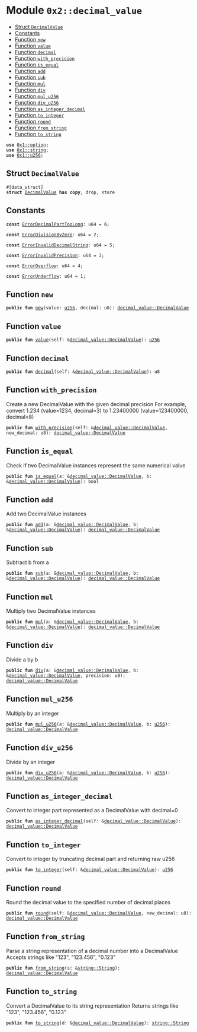 
<a name="0x2_decimal_value"></a>

# Module `0x2::decimal_value`



-  [Struct `DecimalValue`](#0x2_decimal_value_DecimalValue)
-  [Constants](#@Constants_0)
-  [Function `new`](#0x2_decimal_value_new)
-  [Function `value`](#0x2_decimal_value_value)
-  [Function `decimal`](#0x2_decimal_value_decimal)
-  [Function `with_precision`](#0x2_decimal_value_with_precision)
-  [Function `is_equal`](#0x2_decimal_value_is_equal)
-  [Function `add`](#0x2_decimal_value_add)
-  [Function `sub`](#0x2_decimal_value_sub)
-  [Function `mul`](#0x2_decimal_value_mul)
-  [Function `div`](#0x2_decimal_value_div)
-  [Function `mul_u256`](#0x2_decimal_value_mul_u256)
-  [Function `div_u256`](#0x2_decimal_value_div_u256)
-  [Function `as_integer_decimal`](#0x2_decimal_value_as_integer_decimal)
-  [Function `to_integer`](#0x2_decimal_value_to_integer)
-  [Function `round`](#0x2_decimal_value_round)
-  [Function `from_string`](#0x2_decimal_value_from_string)
-  [Function `to_string`](#0x2_decimal_value_to_string)


<pre><code><b>use</b> <a href="">0x1::option</a>;
<b>use</b> <a href="">0x1::string</a>;
<b>use</b> <a href="">0x1::u256</a>;
</code></pre>



<a name="0x2_decimal_value_DecimalValue"></a>

## Struct `DecimalValue`



<pre><code>#[data_struct]
<b>struct</b> <a href="decimal_value.md#0x2_decimal_value_DecimalValue">DecimalValue</a> <b>has</b> <b>copy</b>, drop, store
</code></pre>



<a name="@Constants_0"></a>

## Constants


<a name="0x2_decimal_value_ErrorDecimalPartTooLong"></a>



<pre><code><b>const</b> <a href="decimal_value.md#0x2_decimal_value_ErrorDecimalPartTooLong">ErrorDecimalPartTooLong</a>: u64 = 6;
</code></pre>



<a name="0x2_decimal_value_ErrorDivisionByZero"></a>



<pre><code><b>const</b> <a href="decimal_value.md#0x2_decimal_value_ErrorDivisionByZero">ErrorDivisionByZero</a>: u64 = 2;
</code></pre>



<a name="0x2_decimal_value_ErrorInvalidDecimalString"></a>



<pre><code><b>const</b> <a href="decimal_value.md#0x2_decimal_value_ErrorInvalidDecimalString">ErrorInvalidDecimalString</a>: u64 = 5;
</code></pre>



<a name="0x2_decimal_value_ErrorInvalidPrecision"></a>



<pre><code><b>const</b> <a href="decimal_value.md#0x2_decimal_value_ErrorInvalidPrecision">ErrorInvalidPrecision</a>: u64 = 3;
</code></pre>



<a name="0x2_decimal_value_ErrorOverflow"></a>



<pre><code><b>const</b> <a href="decimal_value.md#0x2_decimal_value_ErrorOverflow">ErrorOverflow</a>: u64 = 4;
</code></pre>



<a name="0x2_decimal_value_ErrorUnderflow"></a>



<pre><code><b>const</b> <a href="decimal_value.md#0x2_decimal_value_ErrorUnderflow">ErrorUnderflow</a>: u64 = 1;
</code></pre>



<a name="0x2_decimal_value_new"></a>

## Function `new`



<pre><code><b>public</b> <b>fun</b> <a href="decimal_value.md#0x2_decimal_value_new">new</a>(value: <a href="">u256</a>, decimal: u8): <a href="decimal_value.md#0x2_decimal_value_DecimalValue">decimal_value::DecimalValue</a>
</code></pre>



<a name="0x2_decimal_value_value"></a>

## Function `value`



<pre><code><b>public</b> <b>fun</b> <a href="decimal_value.md#0x2_decimal_value_value">value</a>(self: &<a href="decimal_value.md#0x2_decimal_value_DecimalValue">decimal_value::DecimalValue</a>): <a href="">u256</a>
</code></pre>



<a name="0x2_decimal_value_decimal"></a>

## Function `decimal`



<pre><code><b>public</b> <b>fun</b> <a href="decimal_value.md#0x2_decimal_value_decimal">decimal</a>(self: &<a href="decimal_value.md#0x2_decimal_value_DecimalValue">decimal_value::DecimalValue</a>): u8
</code></pre>



<a name="0x2_decimal_value_with_precision"></a>

## Function `with_precision`

Create a new DecimalValue with the given decimal precision
For example, convert 1.234 (value=1234, decimal=3) to 1.23400000 (value=123400000, decimal=8)


<pre><code><b>public</b> <b>fun</b> <a href="decimal_value.md#0x2_decimal_value_with_precision">with_precision</a>(self: &<a href="decimal_value.md#0x2_decimal_value_DecimalValue">decimal_value::DecimalValue</a>, new_decimal: u8): <a href="decimal_value.md#0x2_decimal_value_DecimalValue">decimal_value::DecimalValue</a>
</code></pre>



<a name="0x2_decimal_value_is_equal"></a>

## Function `is_equal`

Check if two DecimalValue instances represent the same numerical value


<pre><code><b>public</b> <b>fun</b> <a href="decimal_value.md#0x2_decimal_value_is_equal">is_equal</a>(a: &<a href="decimal_value.md#0x2_decimal_value_DecimalValue">decimal_value::DecimalValue</a>, b: &<a href="decimal_value.md#0x2_decimal_value_DecimalValue">decimal_value::DecimalValue</a>): bool
</code></pre>



<a name="0x2_decimal_value_add"></a>

## Function `add`

Add two DecimalValue instances


<pre><code><b>public</b> <b>fun</b> <a href="decimal_value.md#0x2_decimal_value_add">add</a>(a: &<a href="decimal_value.md#0x2_decimal_value_DecimalValue">decimal_value::DecimalValue</a>, b: &<a href="decimal_value.md#0x2_decimal_value_DecimalValue">decimal_value::DecimalValue</a>): <a href="decimal_value.md#0x2_decimal_value_DecimalValue">decimal_value::DecimalValue</a>
</code></pre>



<a name="0x2_decimal_value_sub"></a>

## Function `sub`

Subtract b from a


<pre><code><b>public</b> <b>fun</b> <a href="decimal_value.md#0x2_decimal_value_sub">sub</a>(a: &<a href="decimal_value.md#0x2_decimal_value_DecimalValue">decimal_value::DecimalValue</a>, b: &<a href="decimal_value.md#0x2_decimal_value_DecimalValue">decimal_value::DecimalValue</a>): <a href="decimal_value.md#0x2_decimal_value_DecimalValue">decimal_value::DecimalValue</a>
</code></pre>



<a name="0x2_decimal_value_mul"></a>

## Function `mul`

Multiply two DecimalValue instances


<pre><code><b>public</b> <b>fun</b> <a href="decimal_value.md#0x2_decimal_value_mul">mul</a>(a: &<a href="decimal_value.md#0x2_decimal_value_DecimalValue">decimal_value::DecimalValue</a>, b: &<a href="decimal_value.md#0x2_decimal_value_DecimalValue">decimal_value::DecimalValue</a>): <a href="decimal_value.md#0x2_decimal_value_DecimalValue">decimal_value::DecimalValue</a>
</code></pre>



<a name="0x2_decimal_value_div"></a>

## Function `div`

Divide a by b


<pre><code><b>public</b> <b>fun</b> <a href="decimal_value.md#0x2_decimal_value_div">div</a>(a: &<a href="decimal_value.md#0x2_decimal_value_DecimalValue">decimal_value::DecimalValue</a>, b: &<a href="decimal_value.md#0x2_decimal_value_DecimalValue">decimal_value::DecimalValue</a>, precision: u8): <a href="decimal_value.md#0x2_decimal_value_DecimalValue">decimal_value::DecimalValue</a>
</code></pre>



<a name="0x2_decimal_value_mul_u256"></a>

## Function `mul_u256`

Multiply by an integer


<pre><code><b>public</b> <b>fun</b> <a href="decimal_value.md#0x2_decimal_value_mul_u256">mul_u256</a>(a: &<a href="decimal_value.md#0x2_decimal_value_DecimalValue">decimal_value::DecimalValue</a>, b: <a href="">u256</a>): <a href="decimal_value.md#0x2_decimal_value_DecimalValue">decimal_value::DecimalValue</a>
</code></pre>



<a name="0x2_decimal_value_div_u256"></a>

## Function `div_u256`

Divide by an integer


<pre><code><b>public</b> <b>fun</b> <a href="decimal_value.md#0x2_decimal_value_div_u256">div_u256</a>(a: &<a href="decimal_value.md#0x2_decimal_value_DecimalValue">decimal_value::DecimalValue</a>, b: <a href="">u256</a>): <a href="decimal_value.md#0x2_decimal_value_DecimalValue">decimal_value::DecimalValue</a>
</code></pre>



<a name="0x2_decimal_value_as_integer_decimal"></a>

## Function `as_integer_decimal`

Convert to integer part represented as a DecimalValue with decimal=0


<pre><code><b>public</b> <b>fun</b> <a href="decimal_value.md#0x2_decimal_value_as_integer_decimal">as_integer_decimal</a>(self: &<a href="decimal_value.md#0x2_decimal_value_DecimalValue">decimal_value::DecimalValue</a>): <a href="decimal_value.md#0x2_decimal_value_DecimalValue">decimal_value::DecimalValue</a>
</code></pre>



<a name="0x2_decimal_value_to_integer"></a>

## Function `to_integer`

Convert to integer by truncating decimal part and returning raw u256


<pre><code><b>public</b> <b>fun</b> <a href="decimal_value.md#0x2_decimal_value_to_integer">to_integer</a>(self: &<a href="decimal_value.md#0x2_decimal_value_DecimalValue">decimal_value::DecimalValue</a>): <a href="">u256</a>
</code></pre>



<a name="0x2_decimal_value_round"></a>

## Function `round`

Round the decimal value to the specified number of decimal places


<pre><code><b>public</b> <b>fun</b> <a href="decimal_value.md#0x2_decimal_value_round">round</a>(self: &<a href="decimal_value.md#0x2_decimal_value_DecimalValue">decimal_value::DecimalValue</a>, new_decimal: u8): <a href="decimal_value.md#0x2_decimal_value_DecimalValue">decimal_value::DecimalValue</a>
</code></pre>



<a name="0x2_decimal_value_from_string"></a>

## Function `from_string`

Parse a string representation of a decimal number into a DecimalValue
Accepts strings like "123", "123.456", "0.123"


<pre><code><b>public</b> <b>fun</b> <a href="decimal_value.md#0x2_decimal_value_from_string">from_string</a>(s: &<a href="_String">string::String</a>): <a href="decimal_value.md#0x2_decimal_value_DecimalValue">decimal_value::DecimalValue</a>
</code></pre>



<a name="0x2_decimal_value_to_string"></a>

## Function `to_string`

Convert a DecimalValue to its string representation
Returns strings like "123", "123.456", "0.123"


<pre><code><b>public</b> <b>fun</b> <a href="decimal_value.md#0x2_decimal_value_to_string">to_string</a>(d: &<a href="decimal_value.md#0x2_decimal_value_DecimalValue">decimal_value::DecimalValue</a>): <a href="_String">string::String</a>
</code></pre>
